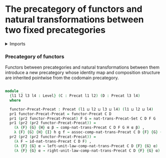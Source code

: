 # The precategory of functors and natural transformations between two fixed precategories

<details><summary>Imports</summary>
```agda
module category-theory.precategory-of-functors where
open import category-theory.functors-precategories
open import category-theory.natural-transformations-precategories
open import category-theory.precategories
open import foundation.dependent-pair-types
open import foundation.embeddings
open import foundation.equational-reasoning
open import foundation.function-extensionality
open import foundation.identity-types
open import foundation.injective-maps
open import foundation.propositions
open import foundation.subtypes
open import foundation.universe-levels
```
</details>

### Precategory of functors

Functors between precategories and natural transformations between them introduce a
new precategory whose identity map and composition structure are inherited pointwise
from the codomain precategory.

```agda

module _
  {l1 l2 l3 l4 : Level} (C : Precat l1 l2) (D : Precat l3 l4)
  where

  functor-Precat-Precat : Precat (l1 ⊔ l2 ⊔ l3 ⊔ l4) (l1 ⊔ l2 ⊔ l4)
  pr1 functor-Precat-Precat = functor-Precat C D
  pr1 (pr2 functor-Precat-Precat) F G = nat-trans-Precat-Set C D F G
  pr1 (pr2 (pr2 functor-Precat-Precat)) =
    (λ {F} {G} {H} α β → comp-nat-trans-Precat C D F G H α β) ,
    λ {F} {G} {H} {I} h g f → assoc-comp-nat-trans-Precat C D {F} {G} {H} {I} f g h
  pr2 (pr2 (pr2 functor-Precat-Precat)) =
    (λ F → id-nat-trans-Precat C D F) ,
    (λ {F} {G} α → left-unit-law-comp-nat-trans-Precat C D {F} {G} α) ,
    (λ {F} {G} α → right-unit-law-comp-nat-trans-Precat C D {F} {G} α)
```
